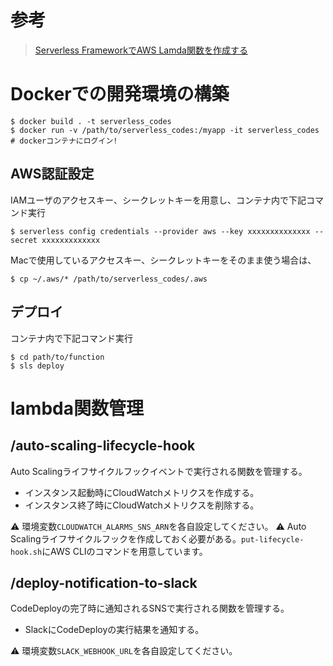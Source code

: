 # 参考
> [Serverless FrameworkでAWS Lamda関数を作成する](https://qiita.com/Esfahan/items/736d09f732fa619d2410)

# Dockerでの開発環境の構築

~~~
$ docker build . -t serverless_codes
$ docker run -v /path/to/serverless_codes:/myapp -it serverless_codes
# dockerコンテナにログイン!
~~~

## AWS認証設定
IAMユーザのアクセスキー、シークレットキーを用意し、コンテナ内で下記コマンド実行
~~~
$ serverless config credentials --provider aws --key xxxxxxxxxxxxxx --secret xxxxxxxxxxxxx
~~~

Macで使用しているアクセスキー、シークレットキーをそのまま使う場合は、
~~~
$ cp ~/.aws/* /path/to/serverless_codes/.aws
~~~

## デプロイ
コンテナ内で下記コマンド実行
~~~
$ cd path/to/function
$ sls deploy
~~~

# lambda関数管理

## /auto-scaling-lifecycle-hook
Auto Scalingライフサイクルフックイベントで実行される関数を管理する。

- インスタンス起動時にCloudWatchメトリクスを作成する。
- インスタンス終了時にCloudWatchメトリクスを削除する。

:warning: 環境変数`CLOUDWATCH_ALARMS_SNS_ARN`を各自設定してください。
:warning: Auto Scalingライフサイクルフックを作成しておく必要がある。`put-lifecycle-hook.sh`にAWS CLIのコマンドを用意しています。

## /deploy-notification-to-slack
CodeDeployの完了時に通知されるSNSで実行される関数を管理する。

- SlackにCodeDeployの実行結果を通知する。

:warning: 環境変数`SLACK_WEBHOOK_URL`を各自設定してください。
